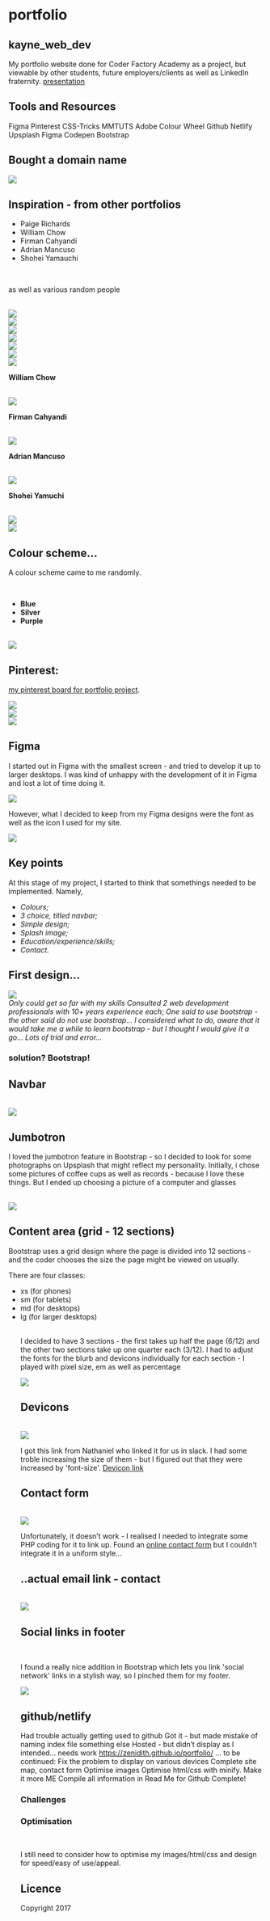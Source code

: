 # portfolio
<h2> kayne_web_dev </h2>

My portfolio website done for Coder Factory Academy as a project, but viewable by other students, future employers/clients as well as LinkedIn fraternity. <a href="https://goo.gl/Y7w6YD">presentation</a>

## Tools and Resources


Figma
Pinterest
CSS-Tricks
MMTUTS
Adobe Colour Wheel
Github
Netlify
Upsplash
Figma
Codepen
Bootstrap

## Bought a domain name

<img src="/pictures/1.png">

## Inspiration - from other portfolios

<ul>
<li>Paige Richards</li>
<li>William Chow</li>
<li>Firman Cahyandi</li>
<li>Adrian Mancuso</li>
<li>Shohei Yamauchi</li>
</ul>

<br>

as well as various random people

<br>

<img src="/pictures/2.png">

<br>

<img src="/pictures/3.png">

<br>

<img src="/pictures/4.png">

<br>

<img src="/pictures/5.png">

<br>

<img src="/pictures/6.png">

<br>

<img src="/pictures/7.png">

<br>

<img src="/pictures/8.png">

<br>

<strong>William Chow</strong>

<br>

<img src="/pictures/9.png">

<strong>Firman Cahyandi</strong>

<br>

<img src="/pictures/10.png">

<strong>Adrian Mancuso</strong>

<br>

<img src="/pictures/11.png">

<strong>Shohei Yamuchi</strong>

<br>

<img src="/pictures/12.png">

<br>

<img src="/pictures/13.png">




## Colour scheme...

A colour scheme came to me randomly.

<br>

<strong>
<ul>
<li>Blue</li>
<li>Silver</li>
<li>Purple</li>
</ul>
</strong>

<br>

<img src="/pictures/14.png">

## Pinterest:

<a href="https://au.pinterest.com/kaynesheenan/portfolio-website/">my pinterest board for portfolio project</a>.

<img src="/pictures/15.png">
<br>
<img src="/pictures/16.png">
<br>
<img src="/pictures/17.png">

## Figma 

I started out in Figma with the smallest screen - and tried to develop it up to larger desktops. I was kind of unhappy with the development of it in Figma and lost a lot of time doing it. 
<br>

<img src="/pictures/18.png">

However, what I decided to keep from my Figma designs were the font as well as the icon I used for my site.
<br>

<img src="/pictures/19.png">

## Key points


At this stage of my project, I started to think that somethings needed to be implemented. 
Namely, 

<em>
 <ul>
 <li>Colours;</li>
 <li>3 choice, titled navbar;</li>
 <li>Simple design;</li>
 <li>Splash image;</li>
 <li>Education/experience/skills;</li>
 <li>Contact.</li>
 </ul>
</em>

## First design...
<img src="/pictures/20.png">

<br>

<em>
Only could get so far with my skills
Consulted 2 web development professionals with 10+ years experience each;
One said to use bootstrap - the other said do not use bootstrap…
I considered what to do, aware that it would take me a while to learn bootstrap - but I thought I would give it a go…
Lots of trial and error...
</em>
 
 <br>
 
 <h3>solution? Bootstrap!</h3>

## Navbar

<br>

<img src="/pictures/21.png">


## Jumbotron

<p> I loved the jumbotron feature in Bootstrap - so I decided to look for some photographs on Upsplash that might reflect my personality. Initially, i chose some pictures of coffee cups as well as records - because I love these things. But I ended up choosing a picture of a computer and glasses</p>

<br>

<img src="/pictures/22.png">


## Content area (grid - 12 sections)
<p> Bootstrap uses a grid design where the page is divided into 12 sections - and the coder chooses the size the page might be viewed on usually. 

There are four classes:

<ul>
<li>xs (for phones)</li>
<li>sm (for tablets)</li>
<li>md (for desktops)</li>
<li>lg (for larger desktops)</li>

<br>

<p> I decided to have 3 sections - the first takes up half the page (6/12) and the other two sections take up one quarter each (3/12). I had to adjust the fonts for the blurb and devicons individually for each section - I played with pixel size, em as well as percentage</p>

<img src="/pictures/23.png">


## Devicons

<br>

<img src="/pictures/24.png">

<br>

I got this link from Nathaniel who linked it for us in slack. I had some troble increasing the size of them - but I figured out that they were increased by 'font-size'. <a href="http://konpa.github.io/devicon/">Devicon link</a>


## Contact form

<br>

<img src="/pictures/25.png">

Unfortunately, it doesn’t work - I realised I needed to integrate some PHP coding for it to link up. Found an <a href="http://formspree.io/">online contact form</a> but I couldn’t integrate it in a uniform style...

## ..actual email link - contact

<br>

<img src="/pictures/26.png">

## Social links in footer

<br>

I found a really nice addition in Bootstrap which lets you link 'social network' links in a stylish way, so I pinched them for my footer.

<img src="/pictures/27.png">

## github/netlify

Had trouble actually getting used to github
Got it - but made mistake of naming index file something else
Hosted - but didn’t display as I intended… needs work
https://zenidith.github.io/portfolio/
… to be continued:
Fix the problem to display on various devices
Complete site map, contact form
Optimise images
Optimise html/css with minify.
Make it more ME
Compile all information in Read Me for Github
Complete!

### Challenges

### Optimisation

<br>

I still need to consider how to optimise my images/html/css and design for speed/easy of use/appeal.

## Licence


Copyright 2017
